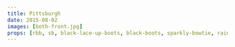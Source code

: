 ```yaml
---
title: Pittsburgh
date: 2015-08-02
images: [both-front.jpg]
props: [rbb, sb, black-lace-up-boots, black-boots, sparkly-bowtie, rainbow-tutu, rainbow-tshirt, bondage-gear, gold-crown, silver-sparkly-fedora, aviators, rainbow-hair-extensions, pink-hello-kitty-chair, gold-scepter, pink-pointer-hand, flowers, blue-box, freddie-mustache, green-happy-sticker, yellow-happy-sticker]
---
```

